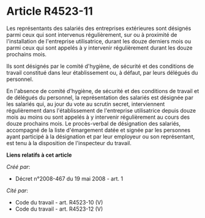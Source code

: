 # Article R4523-11

Les représentants des salariés des entreprises extérieures sont désignés parmi ceux qui sont intervenus régulièrement, sur ou
à proximité de l'installation de l'entreprise utilisatrice, durant les douze derniers mois ou parmi ceux qui sont appelés à y
intervenir régulièrement durant les douze prochains mois. 

Ils sont désignés par le comité d'hygiène, de sécurité et des conditions de travail constitué dans leur établissement ou, à
défaut, par leurs délégués du personnel. 

En l'absence de comité d'hygiène, de sécurité et des conditions de travail et de délégués du personnel, la représentation des
salariés est désignée par les salariés qui, au jour du vote au scrutin secret, interviennent régulièrement dans
l'établissement de l'entreprise utilisatrice depuis douze mois au moins ou sont appelés à y intervenir régulièrement au cours
des douze prochains mois. Le procès-verbal de désignation des salariés, accompagné de la liste d'émargement datée et signée
par les personnes ayant participé à la désignation et par leur employeur ou son représentant, est tenu à la disposition de
l'inspecteur du travail.

**Liens relatifs à cet article**

_Créé par_:

  - Décret n°2008-467 du 19 mai 2008 - art. 1

_Cité par_:

  - Code du travail - art. R4523-10 (V)
  - Code du travail - art. R4523-12 (V)
